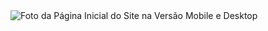 <img src="https://github.com/llucasgs/project04/assets/87665591/94ecc094-fffe-410d-8d72-8d996a99c4c4" alt="Foto da Página Inicial do Site na Versão Mobile e Desktop">
